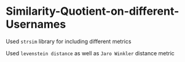 # Similarity-Quotient-on-different-Usernames

Used `strsim` library for including different metrics

Used `levenstein distance` as well as `Jaro Winkler` distance metric
